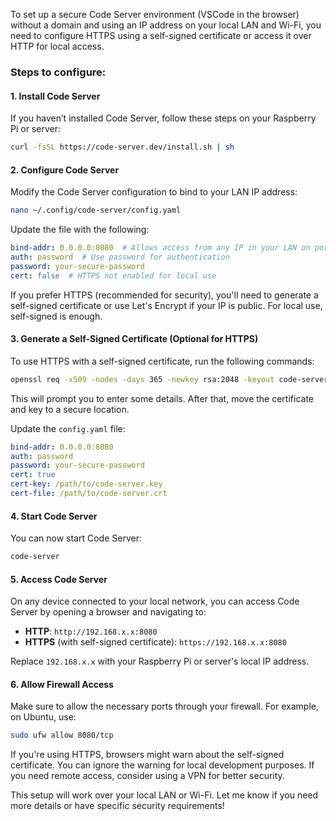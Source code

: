 To set up a secure Code Server environment (VSCode in the browser) without a domain and using an IP address on your local LAN and Wi-Fi, you need to configure HTTPS using a self-signed certificate or access it over HTTP for local access.

### Steps to configure:

#### 1. **Install Code Server**

If you haven’t installed Code Server, follow these steps on your Raspberry Pi or server:

```bash
curl -fsSL https://code-server.dev/install.sh | sh
```

#### 2. **Configure Code Server**

Modify the Code Server configuration to bind to your LAN IP address:

```bash
nano ~/.config/code-server/config.yaml
```

Update the file with the following:

```yaml
bind-addr: 0.0.0.0:8080  # Allows access from any IP in your LAN on port 8080
auth: password  # Use password for authentication
password: your-secure-password
cert: false  # HTTPS not enabled for local use
```

If you prefer HTTPS (recommended for security), you'll need to generate a self-signed certificate or use Let's Encrypt if your IP is public. For local use, self-signed is enough.

#### 3. **Generate a Self-Signed Certificate (Optional for HTTPS)**

To use HTTPS with a self-signed certificate, run the following commands:

```bash
openssl req -x509 -nodes -days 365 -newkey rsa:2048 -keyout code-server.key -out code-server.crt
```

This will prompt you to enter some details. After that, move the certificate and key to a secure location.

Update the `config.yaml` file:

```yaml
bind-addr: 0.0.0.0:8080
auth: password
password: your-secure-password
cert: true
cert-key: /path/to/code-server.key
cert-file: /path/to/code-server.crt
```

#### 4. **Start Code Server**

You can now start Code Server:

```bash
code-server
```

#### 5. **Access Code Server**

On any device connected to your local network, you can access Code Server by opening a browser and navigating to:

- **HTTP**: `http://192.168.x.x:8080`
- **HTTPS** (with self-signed certificate): `https://192.168.x.x:8080`

Replace `192.168.x.x` with your Raspberry Pi or server's local IP address.

#### 6. **Allow Firewall Access**

Make sure to allow the necessary ports through your firewall. For example, on Ubuntu, use:

```bash
sudo ufw allow 8080/tcp
```

If you're using HTTPS, browsers might warn about the self-signed certificate. You can ignore the warning for local development purposes. If you need remote access, consider using a VPN for better security.

This setup will work over your local LAN or Wi-Fi. Let me know if you need more details or have specific security requirements!
